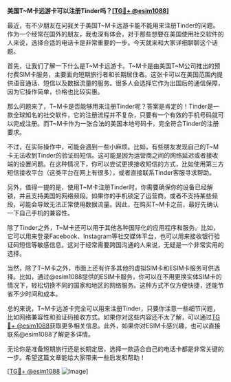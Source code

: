 **美国T~M卡远游卡可以注册Tinder吗？[[TG💪+ @esim1088](https://t.me/s/esim1088)]**

最近，有不少朋友在问我关于美国T~M卡远游卡能不能用来注册Tinder的问题。作为一个经常在国外的朋友，我也深有体会，对于那些想要在美国使用社交软件的人来说，选择合适的电话卡是非常重要的一步。今天就来和大家详细聊聊这个话题。

首先，让我们了解一下什么是T~M卡远游卡。T~M卡是由美国T~M公司推出的预付费SIM卡服务，主要面向短期旅行者和长期居住者。这张卡可以在美国范围内提供语音通话、短信以及数据流量的服务。很多人会选择它作为出国后的通信保障，因为它操作简单，价格也比较实惠。

那么问题来了，T~M卡是否能够用来注册Tinder呢？答案是肯定的！Tinder是一款全球知名的社交软件，它的注册流程并不复杂，只要有一个有效的手机号码就可以完成注册。而T~M卡作为一张合法的美国本地号码卡，完全符合Tinder的注册要求。

不过，在实际操作中，可能会遇到一些小麻烦。比如，有些朋友发现自己的T~M卡无法收到Tinder的验证码短信。这可能是因为运营商之间的网络延迟或者接收端的设置问题。在这种情况下，你可以尝试更换接收短信的方式，比如使用第三方短信接收平台（这类平台在网上有很多），或者直接联系Tinder客服寻求帮助。

另外，值得一提的是，使用T~M卡注册Tinder时，你需要确保你的设备已经解锁，并且支持美国的网络频段。如果你的手机锁定了运营商，或者不支持某些频段，可能会导致无法正常使用数据流量。因此，在购买T~M卡之前，最好先确认一下自己手机的兼容性。

除了Tinder之外，T~M卡还可以用于其他各种国际化的应用程序和服务。比如，它可以用来登录Facebook、Instagram等社交媒体平台，也可以用来接收银行验证码短信等敏感信息。这对于经常需要跨国沟通的人来说，无疑是一个非常实用的选择。

当然，除了T~M卡之外，市面上还有许多其他的虚拟SIM卡和ESIM卡服务可供选择。比如，通过@esim1088提供的ESIM卡服务，你可以在不用更换实体SIM卡的情况下，轻松切换不同的国家和地区的网络服务。这种方式不仅方便快捷，还能节省不少时间和成本。

总的来说，T~M卡远游卡完全可以用来注册Tinder，只要你注意一些细节问题，比如网络兼容性和验证码接收方式。如果你对这些内容还不太了解，可以通过[TG💪+ @esim1088](https://t.me/s/esim1088)获取更多相关信息。此外，如果你对ESIM卡感兴趣，也可以直接联系@esim1088了解更多详情。

无论你是准备短期旅行还是长期定居，选择一款适合自己的电话卡都是非常关键的一步。希望这篇文章能给大家带来一些启发和帮助！

[[TG💪+ @esim1088](https://t.me/s/esim1088) ![Image](https://i.postimg.cc/4NQfJmqS/Snipaste-2025-05-13-00-14-12.png)]